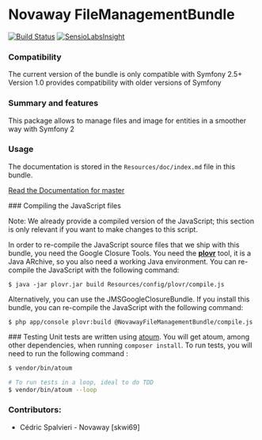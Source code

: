 # Novaway FileManagementBundle

[![Build Status](https://travis-ci.org/novaway/NovawayFileManagementBundle.svg)](https://travis-ci.org/novaway/NovawayFileManagementBundle)
[![SensioLabsInsight](https://insight.sensiolabs.com/projects/05c5f0dc-60bb-4f9c-8ace-621777d754a4/mini.png)](https://insight.sensiolabs.com/projects/05c5f0dc-60bb-4f9c-8ace-621777d754a4)

### Compatibility

The current version of the bundle is only compatible with Symfony 2.5+
Version 1.0 provides compatibility with older versions of Symfony

### Summary and features
This package allows to manage files and image for entities in a smoother way with Symfony 2

### Usage
The documentation is stored in the `Resources/doc/index.md` file in this bundle.

[Read the Documentation for master](https://github.com/novaway/NovawayFileManagementBundle/blob/master/Resources/doc/index.md)

### Compiling the JavaScript files

Note: We already provide a compiled version of the JavaScript; this section is only
relevant if you want to make changes to this script.

In order to re-compile the JavaScript source files that we ship with this bundle, you
need the Google Closure Tools. You need the
[**plovr**](http://plovr.com/download.html) tool, it is a Java ARchive, so you
also need a working Java environment. You can re-compile the JavaScript with the
following command:

    $ java -jar plovr.jar build Resources/config/plovr/compile.js

Alternatively, you can use the JMSGoogleClosureBundle. If you install this bundle,
you can re-compile the JavaScript with the following command:

    $ php app/console plovr:build @NovawayFileManagementBundle/compile.js

### Testing
Unit tests are written using [atoum](https://github.com/atoum/atoum). You will get atoum, among other dependencies, when
running `composer install`. To run tests, you will need to run the following command :

``` sh
$ vendor/bin/atoum

# To run tests in a loop, ideal to do TDD
$ vendor/bin/atoum --loop
```

### Contributors:
- Cédric Spalvieri - Novaway [skwi69]

